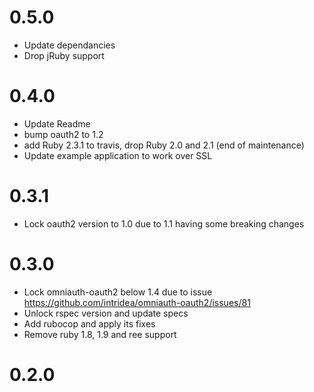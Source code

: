 # 0.5.0

* Update dependancies
* Drop jRuby support

# 0.4.0

* Update Readme
* bump oauth2 to 1.2
* add Ruby 2.3.1 to travis, drop Ruby 2.0 and 2.1 (end of maintenance)
* Update example application to work over SSL

# 0.3.1

* Lock oauth2 version to 1.0 due to 1.1 having some breaking changes

# 0.3.0

* Lock omniauth-oauth2 below 1.4 due to issue https://github.com/intridea/omniauth-oauth2/issues/81
* Unlock rspec version and update specs
* Add rubocop and apply its fixes
* Remove ruby 1.8, 1.9 and ree support

# 0.2.0
